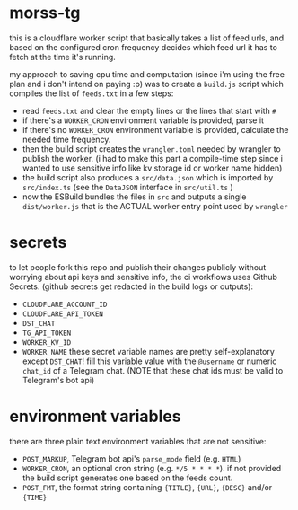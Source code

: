 # morss-tg
this is a cloudflare worker script that basically takes a list of feed urls, and
based on the configured cron frequency decides which feed url it has to fetch
at the time it's running.

my approach to saving cpu time and computation (since i'm using the free plan and
i don't intend on paying :p) was to create a `build.js` script which compiles
the list of `feeds.txt` in a few steps:

- read `feeds.txt` and clear the empty lines or the lines that start with `#`
- if there's a `WORKER_CRON` environment variable is provided, parse it
- if there's no `WORKER_CRON` environment variable is provided, calculate the needed
  time frequency.
- then the build script creates the `wrangler.toml` needed by wrangler to publish
  the worker. (i had to make this part a compile-time step since i wanted to
  use sensitive info like kv storage id or worker name hidden)
- the build script also produces a `src/data.json` which is imported by `src/index.ts`
  (see the `DataJSON` interface in `src/util.ts` )
- now the ESBuild bundles the files in `src` and outputs a single `dist/worker.js`
  that is the ACTUAL worker entry point used by `wrangler`

# secrets
to let people fork this repo and publish their changes publicly without worrying
about api keys and sensitive info, the ci workflows uses Github Secrets.
(github secrets get redacted in the build logs or outputs):
- `CLOUDFLARE_ACCOUNT_ID`
- `CLOUDFLARE_API_TOKEN`
- `DST_CHAT`
- `TG_API_TOKEN`
- `WORKER_KV_ID`
- `WORKER_NAME`
these secret variable names are pretty self-explanatory except `DST_CHAT`! fill
this variable value with the `@username` or numeric `chat_id` of a Telegram chat.
(NOTE that these chat ids must be valid to Telegram's bot api)

# environment variables
there are three plain text environment variables that are not sensitive:

- `POST_MARKUP`, Telegram bot api's `parse_mode` field (e.g. `HTML`)
- `WORKER_CRON`, an optional cron string (e.g. `*/5 * * * *`). if not provided
  the build script generates one based on the feeds count.
- `POST_FMT`, the format string containing `{TITLE}`, `{URL}`, `{DESC}` and/or `{TIME}`
